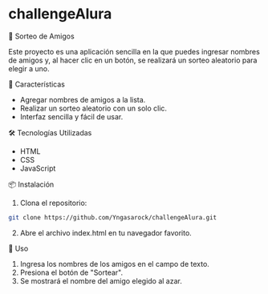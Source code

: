 # challengeAlura

🎉 Sorteo de Amigos

Este proyecto es una aplicación sencilla en la que puedes ingresar nombres de amigos y, al hacer clic en un botón, se realizará un sorteo aleatorio para elegir a uno.

🚀 Características
- Agregar nombres de amigos a la lista.
- Realizar un sorteo aleatorio con un solo clic.
- Interfaz sencilla y fácil de usar.

🛠️ Tecnologías Utilizadas
- HTML
- CSS
- JavaScript

📦 Instalación
1. Clona el repositorio:
```bash
git clone https://github.com/Yngasarock/challengeAlura.git
```

2. Abre el archivo index.html en tu navegador favorito.

📌 Uso
1. Ingresa los nombres de los amigos en el campo de texto.
2. Presiona el botón de "Sortear".
3. Se mostrará el nombre del amigo elegido al azar.
